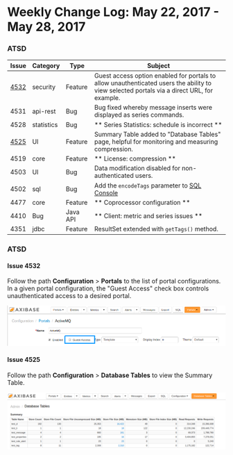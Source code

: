 Weekly Change Log: May 22, 2017 - May 28, 2017
==================================================

### ATSD

| Issue| Category    | Type    | Subject              |
|------|-------------|---------|----------------------|
| [4532](#issue-4532) | security | Feature | Guest access option enabled for portals to allow unauthenticated users the ability to view selected portals via a direct URL, for example. |
| 4531 | api-rest | Bug | Bug fixed whereby message inserts were displayed as series commands. |
| 4528 | statistics | Bug | ** Series Statistics: schedule is incorrect ** |
| [4525](#issue-4525) | UI | Feature | Summary Table added to "Database Tables" page, helpful for monitoring and measuring compression. |
| 4519 | core | Feature | ** License: compression ** |
| 4503 | UI | Bug | Data modification disabled for non-authenticated users. |
| 4502 | sql | Bug | Add the `encodeTags` parameter to [SQL Console](https://github.com/axibase/atsd/tree/master/api/sql) |
| 4477 | core | Feature | ** Coprocessor configuration ** |
| 4410 | Bug | Java API | ** Client: metric and series issues ** |
| 4351 | jdbc | Feature | ResultSet extended with `getTags()` method. |

### ATSD

#### Issue 4532

Follow the path **Configuration** > **Portals** to the list of portal configurations. In a given portal configuration, the
"Guest Access" check box controls unauthenticated access to a desired portal.

![](Images/issue-4532.png)

#### Issue 4525

Follow the path **Configuration** > **Database Tables** to view the Summary Table. 

![](Images/issue-4525.png)
